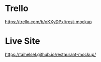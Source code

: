 # Trello 
https://trello.com/b/oKXyDPxI/rest-mockup

# Live Site 
https://taihelsel.github.io/restaurant-mockup/